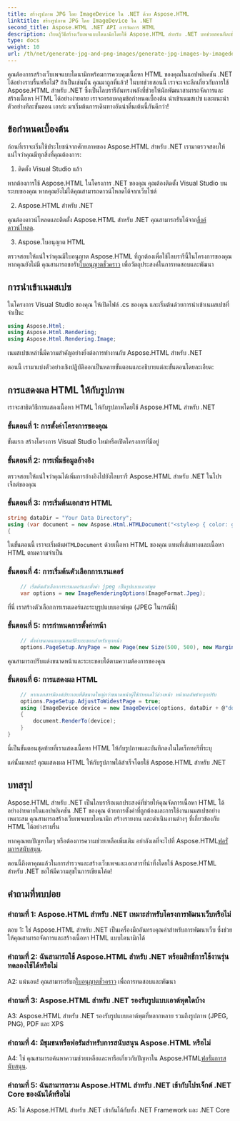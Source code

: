 ```yaml
---
title: สร้างรูปภาพ JPG โดย ImageDevice ใน .NET ด้วย Aspose.HTML
linktitle: สร้างรูปภาพ JPG โดย ImageDevice ใน .NET
second_title: Aspose.HTML .NET API การจัดการ HTML
description: เรียนรู้วิธีสร้างเว็บเพจแบบไดนามิกโดยใช้ Aspose.HTML สำหรับ .NET บทช่วยสอนทีละขั้นตอนนี้ครอบคลุมข้อกำหนดเบื้องต้น เนมสเปซ และการแสดง HTML ให้กับรูปภาพ
type: docs
weight: 10
url: /th/net/generate-jpg-and-png-images/generate-jpg-images-by-imagedevice/
---
```


คุณต้องการสร้างเว็บเพจแบบไดนามิกพร้อมการควบคุมเนื้อหา HTML ของคุณในแอปพลิเคชัน .NET ได้อย่างราบรื่นหรือไม่? ถ้าเป็นเช่นนั้น คุณมาถูกที่แล้ว! ในบทช่วยสอนนี้ เราจะเจาะลึกเกี่ยวกับการใช้ Aspose.HTML สำหรับ .NET ซึ่งเป็นไลบรารีอันทรงพลังที่ช่วยให้นักพัฒนาสามารถจัดการและสร้างเนื้อหา HTML ได้อย่างง่ายดาย เราจะครอบคลุมข้อกำหนดเบื้องต้น นำเข้าเนมสเปซ และแนะนำตัวอย่างทีละขั้นตอน เอาล่ะ มาเริ่มต้นการเดินทางอันน่าตื่นเต้นนี้กันดีกว่า!

## ข้อกำหนดเบื้องต้น

ก่อนที่เราจะเริ่มใช้ประโยชน์จากศักยภาพของ Aspose.HTML สำหรับ .NET เรามาตรวจสอบให้แน่ใจว่าคุณมีทุกสิ่งที่คุณต้องการ:

1. ติดตั้ง Visual Studio แล้ว

หากต้องการใช้ Aspose.HTML ในโครงการ .NET ของคุณ คุณต้องติดตั้ง Visual Studio บนระบบของคุณ หากคุณยังไม่ได้คุณสามารถดาวน์โหลดได้จากเว็บไซต์

2. Aspose.HTML สำหรับ .NET

 คุณต้องดาวน์โหลดและติดตั้ง Aspose.HTML สำหรับ .NET คุณสามารถรับได้จาก[ลิ้งค์ดาวน์โหลด](https://releases.aspose.com/html/net/).

3. Aspose.ใบอนุญาต HTML

ตรวจสอบให้แน่ใจว่าคุณมีใบอนุญาต Aspose.HTML ที่ถูกต้องเพื่อใช้ไลบรารีนี้ในโครงการของคุณ หากคุณยังไม่มี คุณสามารถขอรับ[ใบอนุญาตชั่วคราว](https://purchase.aspose.com/temporary-license/) เพื่อวัตถุประสงค์ในการทดสอบและพัฒนา

## การนำเข้าเนมสเปซ

ในโครงการ Visual Studio ของคุณ ให้เปิดไฟล์ .cs ของคุณ และเริ่มต้นด้วยการนำเข้าเนมสเปซที่จำเป็น:

```csharp
using Aspose.Html;
using Aspose.Html.Rendering;
using Aspose.Html.Rendering.Image;
```

เนมสเปซเหล่านี้มีความสำคัญอย่างยิ่งต่อการทำงานกับ Aspose.HTML สำหรับ .NET

ตอนนี้ เรามาแบ่งตัวอย่างเชิงปฏิบัติออกเป็นหลายขั้นตอนและอธิบายแต่ละขั้นตอนโดยละเอียด:

## การแสดงผล HTML ให้กับรูปภาพ

เราจะสาธิตวิธีการแสดงเนื้อหา HTML ให้กับรูปภาพโดยใช้ Aspose.HTML สำหรับ .NET

### ขั้นตอนที่ 1: การตั้งค่าโครงการของคุณ

ขั้นแรก สร้างโครงการ Visual Studio ใหม่หรือเปิดโครงการที่มีอยู่

### ขั้นตอนที่ 2: การเพิ่มข้อมูลอ้างอิง

ตรวจสอบให้แน่ใจว่าคุณได้เพิ่มการอ้างอิงไปยังไลบรารี Aspose.HTML สำหรับ .NET ในโปรเจ็กต์ของคุณ

### ขั้นตอนที่ 3: การเริ่มต้นเอกสาร HTML

```csharp
string dataDir = "Your Data Directory";
using (var document = new Aspose.Html.HTMLDocument("<style>p { color: green; }</style><p>my first paragraph</p>", @"c:\work\"))
{
```

 ในขั้นตอนนี้ เราจะเริ่มต้น`HTMLDocument` ด้วยเนื้อหา HTML ของคุณ แทนที่เส้นทางและเนื้อหา HTML ตามความจำเป็น

### ขั้นตอนที่ 4: การเริ่มต้นตัวเลือกการเรนเดอร์

```csharp
    // เริ่มต้นตัวเลือกการเรนเดอร์และตั้งค่า jpeg เป็นรูปแบบเอาต์พุต
    var options = new ImageRenderingOptions(ImageFormat.Jpeg);
```

ที่นี่ เราสร้างตัวเลือกการเรนเดอร์และระบุรูปแบบเอาต์พุต (JPEG ในกรณีนี้)

### ขั้นตอนที่ 5: การกำหนดการตั้งค่าหน้า

```csharp
    // ตั้งค่าขนาดและคุณสมบัติระยะขอบสำหรับทุกหน้า
    options.PageSetup.AnyPage = new Page(new Size(500, 500), new Margin(50, 50, 50, 50));
```

คุณสามารถปรับแต่งขนาดหน้าและระยะขอบได้ตามความต้องการของคุณ

### ขั้นตอนที่ 6: การแสดงผล HTML

```csharp
    // หากเอกสารมีองค์ประกอบที่มีขนาดใหญ่กว่าขนาดหน้าผู้ใช้กำหนดไว้ล่วงหน้า หน้าผลลัพธ์จะถูกปรับ
    options.PageSetup.AdjustToWidestPage = true;
    using (ImageDevice device = new ImageDevice(options, dataDir + @"document_out.jpg"))
    {
        document.RenderTo(device);
    }
}
```

นี่เป็นขั้นตอนสุดท้ายที่เราแสดงเนื้อหา HTML ให้กับรูปภาพและบันทึกลงในไดเร็กทอรีที่ระบุ

แค่นั้นแหละ! คุณแสดงผล HTML ให้กับรูปภาพได้สำเร็จโดยใช้ Aspose.HTML สำหรับ .NET

## บทสรุป

Aspose.HTML สำหรับ .NET เป็นไลบรารีอเนกประสงค์ที่ช่วยให้คุณจัดการเนื้อหา HTML ได้อย่างง่ายดายในแอปพลิเคชัน .NET ของคุณ ด้วยการตั้งค่าที่ถูกต้องและการใช้งานเนมสเปซอย่างเหมาะสม คุณสามารถสร้างเว็บเพจแบบไดนามิก สร้างรายงาน และดำเนินงานต่างๆ ที่เกี่ยวข้องกับ HTML ได้อย่างราบรื่น

 หากคุณพบปัญหาใดๆ หรือต้องการความช่วยเหลือเพิ่มเติม อย่าลังเลที่จะไปที่ Aspose.HTML[ฟอรั่มการสนับสนุน](https://forum.aspose.com/).

ตอนนี้ถึงตาคุณแล้วในการสำรวจและสร้างเว็บเพจและเอกสารที่น่าทึ่งโดยใช้ Aspose.HTML สำหรับ .NET ขอให้มีความสุขในการเขียนโค้ด!

## คำถามที่พบบ่อย

### คำถามที่ 1: Aspose.HTML สำหรับ .NET เหมาะสำหรับโครงการพัฒนาเว็บหรือไม่
   
ตอบ 1: ใช่ Aspose.HTML สำหรับ .NET เป็นเครื่องมืออันทรงคุณค่าสำหรับการพัฒนาเว็บ ซึ่งช่วยให้คุณสามารถจัดการและสร้างเนื้อหา HTML แบบไดนามิกได้

### คำถามที่ 2: ฉันสามารถใช้ Aspose.HTML สำหรับ .NET พร้อมสิทธิ์การใช้งานรุ่นทดลองใช้ได้หรือไม่
   
 A2: แน่นอน! คุณสามารถรับก[ใบอนุญาตชั่วคราว](https://purchase.aspose.com/temporary-license/) เพื่อการทดสอบและพัฒนา

### คำถามที่ 3: Aspose.HTML สำหรับ .NET รองรับรูปแบบเอาต์พุตใดบ้าง
   
A3: Aspose.HTML สำหรับ .NET รองรับรูปแบบเอาต์พุตที่หลากหลาย รวมถึงรูปภาพ (JPEG, PNG), PDF และ XPS

### คำถามที่ 4: มีชุมชนหรือฟอรัมสำหรับการสนับสนุน Aspose.HTML หรือไม่
   
 A4: ใช่ คุณสามารถค้นหาความช่วยเหลือและหารือเกี่ยวกับปัญหาใน Aspose.HTML[ฟอรั่มการสนับสนุน](https://forum.aspose.com/).

### คำถามที่ 5: ฉันสามารถรวม Aspose.HTML สำหรับ .NET เข้ากับโปรเจ็กต์ .NET Core ของฉันได้หรือไม่

A5: ใช่ Aspose.HTML สำหรับ .NET เข้ากันได้กับทั้ง .NET Framework และ .NET Core